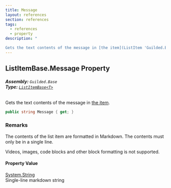 ```yaml
---
title: Message
layout: references
section: references
tags:
  - references
  - property
description: "

Gets the text contents of the message in [the item](ListItem 'Guilded.Base.Content.ListItem')."
---
```


## ListItemBase<T>.Message Property
###### **Assembly:** `Guilded.Base`<br/>**Type:** [`ListItemBase<T>`](ListItemBase_T_ 'Guilded.Base.Content.ListItemBase<T>')

Gets the text contents of the message in [the item](ListItem 'Guilded.Base.Content.ListItem').

```csharp
public string Message { get; }
```

### Remarks
  
The contents of the list item are formatted in Markdown. The contents must only be in a single line.  
  
Videos, images, code blocks and other block formatting is not supported.

#### Property Value
[System.String](https://docs.microsoft.com/en-us/dotnet/api/System.String 'System.String')  
Single-line markdown string